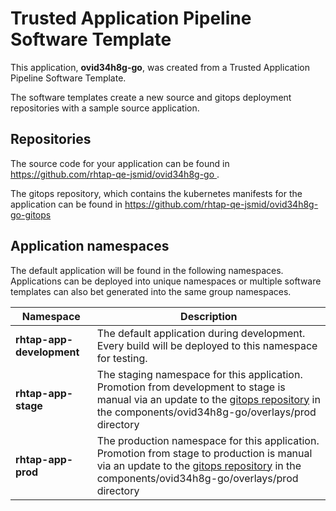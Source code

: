 # Trusted Application Pipeline Software Template

This application, **ovid34h8g-go**, was created from a Trusted Application Pipeline Software Template.

The software templates create a new source and gitops deployment repositories with a sample source application. 

## Repositories

The source code for your application can be found in [https://github.com/rhtap-qe-jsmid/ovid34h8g-go ](https://github.com/rhtap-qe-jsmid/ovid34h8g-go ).
 
The gitops repository, which contains the kubernetes manifests for the application can be found in 
[https://github.com/rhtap-qe-jsmid/ovid34h8g-go-gitops ](https://github.com/rhtap-qe-jsmid/ovid34h8g-go-gitops ) 

## Application namespaces 

The default application will be found in the following namespaces. Applications can be deployed into unique namespaces or multiple software templates can also bet generated into the same group namespaces.  

|  Namespace   |  Description   |  
| -------- | -------- |   
| **rhtap-app-development** | The default application during development. Every build will be deployed to this namespace for testing. | 
| **rhtap-app-stage** | The staging namespace for this application. Promotion from development to stage is manual via an update to the [gitops repository](https://github.com/rhtap-qe-jsmid/ovid34h8g-go-gitops ) in the components/ovid34h8g-go/overlays/prod directory |  
| **rhtap-app-prod** | The production namespace for this application. Promotion from stage to production is manual via an update to the [gitops repository](https://github.com/rhtap-qe-jsmid/ovid34h8g-go-gitops ) in the components/ovid34h8g-go/overlays/prod directory | 